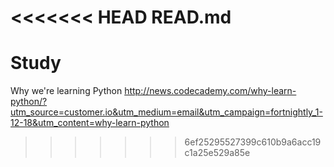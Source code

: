 <<<<<<< HEAD
READ.md
=======
# Study
Why we're learning Python
http://news.codecademy.com/why-learn-python/?utm_source=customer.io&utm_medium=email&utm_campaign=fortnightly_1-12-18&utm_content=why-learn-python
>>>>>>> 6ef25295527399c610b9a6acc19c1a25e529a85e
